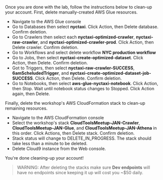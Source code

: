Once you are done with the lab, follow the instructions below to clean-up your account. First, delete manually-created AWS Glue resources.
- Navigate to the AWS Glue console
- Go to Databases then select **nyctaxi**. Click Action, then Delete database. Confirm deletion.
- Go to Crawlers then select each **nyctaxi-optimized-crawler**, **nyctaxi-raw-crawler**, and **nyctaxi-optimized-crawler-prod**. Click Action, then Delete crawler. Confirm deletion.
- Go to Workflows and select delete workflow **NYC production workflow**
- Go to Jobs, then select **nyctaxi-create-optimized-dataset**. Click Action, then Delete. Confirm deletion.
- Got to Triggers, then select **nyctaxi-raw-crawler-SUCCESS**, **6amScheludedTrigger**, and **nyctaxi-create-optimized-dataset-job-SUCCESS**. Click Action, then Delete. Confirm deletion.
- Go to Notebooks, then select **aws-glue-nyctaxi-notebook**. Click Action, then Stop. Wait until notebook status changes to Stopped. Click Action again, then Delete.

Finally, delete the workshop's AWS CloudFormation stack to clean-up remaining resources.
- Navigate to the AWS CloudFormation console
- Select the workshop's stack **CloudToolsMeetup-JAN-Crawler**, **CloudToolsMeetup-JAN-Glue**, and **CloudToolsMeetup-JAN-Athena** in this order. Click Actions, then Delete stack. Confirm deletion.
- Stack status will change to DELETE_IN_PROGRESS. The stack should take less than a minute to be deleted.
- Delete Cloud9 instance from the Web console.

You're done cleaning-up your account!

>WARNING: After deleting the stacks make sure **Dev endpoints** will have no endpoints since keeping it up will cost you ~$50 daily.